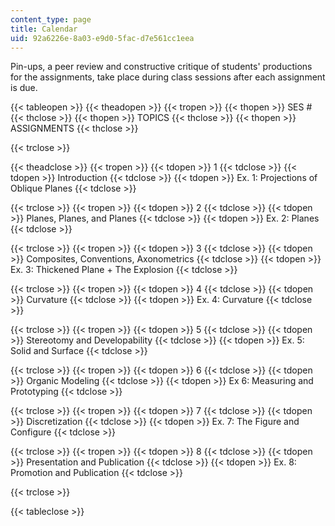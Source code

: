```yaml
---
content_type: page
title: Calendar
uid: 92a6226e-8a03-e9d0-5fac-d7e561cc1eea
---
```


Pin-ups, a peer review and constructive critique of students' productions for the assignments, take place during class sessions after each assignment is due.

{{< tableopen >}}
{{< theadopen >}}
{{< tropen >}}
{{< thopen >}}
SES #
{{< thclose >}}
{{< thopen >}}
TOPICS
{{< thclose >}}
{{< thopen >}}
ASSIGNMENTS
{{< thclose >}}

{{< trclose >}}

{{< theadclose >}}
{{< tropen >}}
{{< tdopen >}}
1
{{< tdclose >}}
{{< tdopen >}}
Introduction
{{< tdclose >}}
{{< tdopen >}}
Ex. 1: Projections of Oblique Planes
{{< tdclose >}}

{{< trclose >}}
{{< tropen >}}
{{< tdopen >}}
2
{{< tdclose >}}
{{< tdopen >}}
Planes, Planes, and Planes
{{< tdclose >}}
{{< tdopen >}}
Ex. 2: Planes
{{< tdclose >}}

{{< trclose >}}
{{< tropen >}}
{{< tdopen >}}
3
{{< tdclose >}}
{{< tdopen >}}
Composites, Conventions, Axonometrics
{{< tdclose >}}
{{< tdopen >}}
Ex. 3: Thickened Plane + The Explosion
{{< tdclose >}}

{{< trclose >}}
{{< tropen >}}
{{< tdopen >}}
4
{{< tdclose >}}
{{< tdopen >}}
Curvature
{{< tdclose >}}
{{< tdopen >}}
Ex. 4: Curvature
{{< tdclose >}}

{{< trclose >}}
{{< tropen >}}
{{< tdopen >}}
5
{{< tdclose >}}
{{< tdopen >}}
Stereotomy and Developability
{{< tdclose >}}
{{< tdopen >}}
Ex. 5: Solid and Surface
{{< tdclose >}}

{{< trclose >}}
{{< tropen >}}
{{< tdopen >}}
6
{{< tdclose >}}
{{< tdopen >}}
Organic Modeling
{{< tdclose >}}
{{< tdopen >}}
Ex 6: Measuring and Prototyping
{{< tdclose >}}

{{< trclose >}}
{{< tropen >}}
{{< tdopen >}}
7
{{< tdclose >}}
{{< tdopen >}}
Discretization
{{< tdclose >}}
{{< tdopen >}}
Ex. 7: The Figure and Configure
{{< tdclose >}}

{{< trclose >}}
{{< tropen >}}
{{< tdopen >}}
8
{{< tdclose >}}
{{< tdopen >}}
Presentation and Publication
{{< tdclose >}}
{{< tdopen >}}
Ex. 8: Promotion and Publication
{{< tdclose >}}

{{< trclose >}}

{{< tableclose >}}